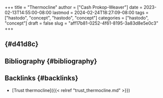 +++
title = "Thermocline"
author = ["Cash Prokop-Weaver"]
date = 2023-02-13T14:55:00-08:00
lastmod = 2024-02-24T18:27:09-08:00
tags = ["hastodo", "concept", "hastodo", "concept"]
categories = ["hastodo", "concept"]
draft = false
slug = "aff17b81-0252-4f61-8195-3a83d8e5e0c3"
+++

##  {#d41d8c}


## Bibliography {#bibliography}

<style>.csl-entry{text-indent: -1.5em; margin-left: 1.5em;}</style><div class="csl-bib-body">
</div>


## Backlinks {#backlinks}

-   [Trust thermocline]({{< relref "trust_thermocline.md" >}})
